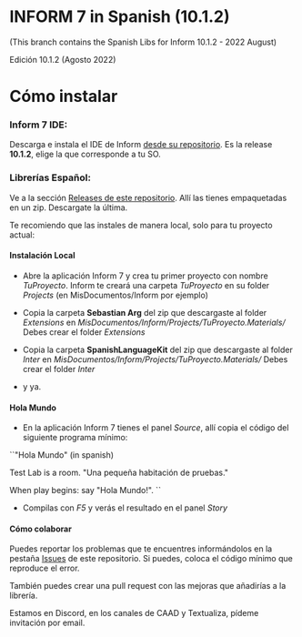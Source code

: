 INFORM 7 in Spanish (10.1.2)
======

(This branch contains the Spanish Libs for Inform 10.1.2 - 2022 August)

Edición 10.1.2 (Agosto 2022)

Cómo instalar
======

### Inform 7 IDE:

Descarga e instala el IDE de Inform [desde su repositorio](https://github.com/ganelson/inform/releases). Es la release **10.1.2**, elige la que corresponde a tu SO.


### Librerías Español:
Ve a la sección [Releases de este repositorio](https://github.com/sarganar/I7-Spanish/releases). Allí las tienes empaquetadas en un zip. Descargate la última.

Te recomiendo que las instales de manera local, solo para tu proyecto actual:

#### Instalación Local

- Abre la aplicación Inform 7 y crea tu primer proyecto con nombre *TuProyecto*. Inform te creará una carpeta *TuProyecto* en su folder *Projects* (en MisDocumentos/Inform por ejemplo)

- Copia la carpeta **Sebastian Arg** del zip que descargaste al folder *Extensions* en *MisDocumentos/Inform/Projects/TuProyecto.Materials/*  Debes crear el folder *Extensions*

- Copia la carpeta **SpanishLanguageKit** del zip que descargaste al folder *Inter* en *MisDocumentos/Inform/Projects/TuProyecto.Materials/*  Debes crear el folder *Inter*

- y ya. 

#### Hola Mundo
- En la aplicación Inform 7 tienes el panel *Source*, allí copia el código del siguiente programa mínimo:

``"Hola Mundo" (in spanish)

Test Lab is a room.  "Una pequeña habitación de pruebas."

When play begins: say "Hola Mundo!".
``
- Compilas con _F5_ y verás el resultado en el panel *Story*


#### Cómo colaborar
Puedes reportar los problemas que te encuentres informándolos en la pestaña [Issues](https://github.com/sarganar/I7-Spanish/issues) de este repositorio. Si puedes, coloca el código mínimo que reproduce el error.

También puedes crear una pull request con las mejoras que añadirías a la librería.

Estamos en Discord, en los canales de CAAD y Textualiza, pídeme invitación por email.